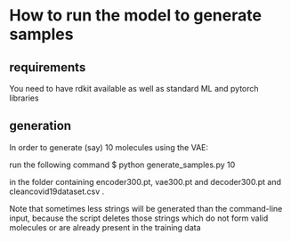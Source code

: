 # How to run the model to generate samples

## requirements
You need to have rdkit available as well as standard ML and pytorch libraries

## generation
In order to generate (say) 10 molecules using the VAE:

run the following command
$ python generate_samples.py 10

in the folder containing encoder300.pt, vae300.pt and decoder300.pt and cleancovid19dataset.csv .

Note that sometimes less strings will be generated than the command-line input, because the script deletes those strings which do not form valid molecules or are already present in the training data

